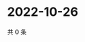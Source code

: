 # 2022-10-26

共 0 条

<!-- BEGIN WEIBO -->
<!-- 最后更新时间 Wed Oct 26 2022 01:52:38 GMT+0800 (China Standard Time) -->

<!-- END WEIBO -->
